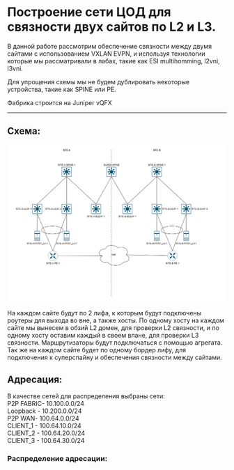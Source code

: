 # Построение сети ЦОД для связности двух сайтов по L2 и L3.

В данной работе рассмотрим обеспечение связности между двумя сайтами с использованием VXLAN EVPN, и используя технологии которые мы рассматривали в лабах, такие как ESI multihomming, l2vni, l3vni.

Для упрощения схемы мы не будем дублировать некоторые устройства, такие как SPINE или PE.

Фабрика строится на Juniper vQFX

---
## Схема:
![img_1.png](scheme.png)

На каждом сайте будут по 2 лифа, к которым будут подключены роутеры для выхода во вне, а также хосты. По одному хосту на каждом сайте мы вынесем в обзий L2 домен, для проверки L2 связности, и по одному хосту оставим каждый в своем влане, для проверки L3 связности. Маршрутизаторы будут подключаться с помощью агрегата. Так же на каждом сайте будет по одному бордер лифу, для подключения к суперспайну и обеспечения связности между сайтами.

## Адресация:

В качестве сетей для распределения выбраны сети:\
P2P FABRIC- 10.100.0.0/24\
Loopback - 10.200.0.0/24\
P2P WAN- 100.64.0.0/24\
CLIENT_1 - 100.64.10.0/24\
CLIENT_2 - 100.64.20.0/24\
CLIENT_3 - 100.64.30.0/24 

### Распределение адресации:
